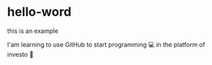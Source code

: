 # hello-word
this is an example

I'am learning to use GitHub to start programming :computer: in the platform of investo :raised_hands:
